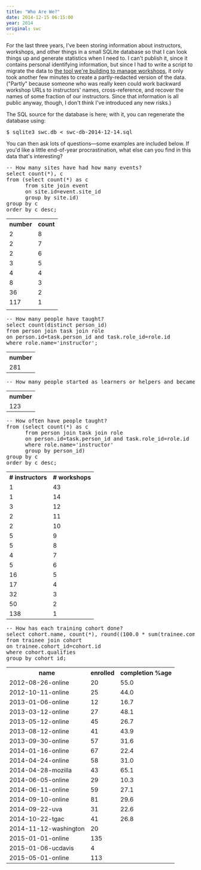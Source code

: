 ```yaml
---
title: "Who Are We?"
date: 2014-12-15 06:15:00
year: 2014
original: swc
---
```

<p>
  For the last three years,
  I've been storing information about instructors, workshops, and other things
  in a small SQLite database
  so that I can look things up and generate statistics when I need to.
  I can't publish it,
  since it contains personal identifying information,
  but since I had to write a script to migrate the data to
  <a href="{{site.github_url}}/amy">the tool we're building to manage workshops</a>,
  it only took another few minutes to create a partly-redacted version of the data.
  ("Partly" because someone who was really keen could work backward workshop URLs to instructors' names,
  cross-reference,
  and recover the names of some fraction of our instructors.
  Since that information is all public anyway,
  though,
  I don't think I've introduced any new risks.)
</p>
<p>
  The SQL source for the database is here;
  with it,
  you can regenerate the database using:
</p>
<pre>
$ sqlite3 swc.db < swc-db-2014-12-14.sql
</pre>
<p>
  You can then ask lots of questions&mdash;some examples are included below.
  If you'd like a little end-of-year procrastination,
  what else can you find in this data that's interesting?
</p>
<pre>
-- How many sites have had how many events?  
select count(*), c
from (select count(*) as c
      from site join event
      on site.id=event.site_id
      group by site.id)
group by c
order by c desc;
</pre>
<table class="table table-striped">
<TR><TH>number</TH>
<TH>count</TH>
</TR>
<TR><TD>2</TD>
<TD>8</TD>
</TR>
<TR><TD>2</TD>
<TD>7</TD>
</TR>
<TR><TD>2</TD>
<TD>6</TD>
</TR>
<TR><TD>3</TD>
<TD>5</TD>
</TR>
<TR><TD>4</TD>
<TD>4</TD>
</TR>
<TR><TD>8</TD>
<TD>3</TD>
</TR>
<TR><TD>36</TD>
<TD>2</TD>
</TR>
<TR><TD>117</TD>
<TD>1</TD>
</TR>
<TR><TD></TD>
</TR>
</table>
<pre>
-- How many people have taught?
select count(distinct person_id)
from person join task join role
on person.id=task.person_id and task.role_id=role.id
where role.name='instructor';
</pre>
<table class="table table-striped">
<TR><TH>number</TH>
</TR>
<TR><TD>281</TD>
</TR>
</table>
<pre>
-- How many people started as learners or helpers and became instructors?
</pre>
<table class="table table-striped">
<TR><TH>number</TH>
</TR>
<TR><TD>123</TD>
</TR>
</table>
<pre>
-- How often have people taught?
from (select count(*) as c
      from person join task join role
      on person.id=task.person_id and task.role_id=role.id
      where role.name='instructor'
      group by person_id)
group by c
order by c desc;
</pre>
<table class="table table-striped">
<TR><TH># instructors</TH>
<TH># workshops</TH>
</TR>
<TR><TD>1</TD>
<TD>43</TD>
</TR>
<TR><TD>1</TD>
<TD>14</TD>
</TR>
<TR><TD>3</TD>
<TD>12</TD>
</TR>
<TR><TD>2</TD>
<TD>11</TD>
</TR>
<TR><TD>2</TD>
<TD>10</TD>
</TR>
<TR><TD>5</TD>
<TD>9</TD>
</TR>
<TR><TD>5</TD>
<TD>8</TD>
</TR>
<TR><TD>4</TD>
<TD>7</TD>
</TR>
<TR><TD>5</TD>
<TD>6</TD>
</TR>
<TR><TD>16</TD>
<TD>5</TD>
</TR>
<TR><TD>17</TD>
<TD>4</TD>
</TR>
<TR><TD>32</TD>
<TD>3</TD>
</TR>
<TR><TD>50</TD>
<TD>2</TD>
</TR>
<TR><TD>138</TD>
<TD>1</TD>
</TR>
</table>
<pre>
-- How has each training cohort done?
select cohort.name, count(*), round((100.0 * sum(trainee.complete)) / count(*), 1)
from trainee join cohort
on trainee.cohort_id=cohort.id
where cohort.qualifies
group by cohort_id;
</pre>
<table class="table table-striped">
<TR><TH>name</TH>
<TH>enrolled</TH>
<TH>completion %age</TH>
</TR>
<TR><TD>2012-08-26-online</TD>
<TD>20</TD>
<TD>55.0</TD>
</TR>
<TR><TD>2012-10-11-online</TD>
<TD>25</TD>
<TD>44.0</TD>
</TR>
<TR><TD>2013-01-06-online</TD>
<TD>12</TD>
<TD>16.7</TD>
</TR>
<TR><TD>2013-03-12-online</TD>
<TD>27</TD>
<TD>48.1</TD>
</TR>
<TR><TD>2013-05-12-online</TD>
<TD>45</TD>
<TD>26.7</TD>
</TR>
<TR><TD>2013-08-12-online</TD>
<TD>41</TD>
<TD>43.9</TD>
</TR>
<TR><TD>2013-09-30-online</TD>
<TD>57</TD>
<TD>31.6</TD>
</TR>
<TR><TD>2014-01-16-online</TD>
<TD>67</TD>
<TD>22.4</TD>
</TR>
<TR><TD>2014-04-24-online</TD>
<TD>58</TD>
<TD>31.0</TD>
</TR>
<TR><TD>2014-04-28-mozilla</TD>
<TD>43</TD>
<TD>65.1</TD>
</TR>
<TR><TD>2014-06-05-online</TD>
<TD>29</TD>
<TD>10.3</TD>
</TR>
<TR><TD>2014-06-11-online</TD>
<TD>59</TD>
<TD>27.1</TD>
</TR>
<TR><TD>2014-09-10-online</TD>
<TD>81</TD>
<TD>29.6</TD>
</TR>
<TR><TD>2014-09-22-uva</TD>
<TD>31</TD>
<TD>22.6</TD>
</TR>
<TR><TD>2014-10-22-tgac</TD>
<TD>41</TD>
<TD>26.8</TD>
</TR>
<TR><TD>2014-11-12-washington</TD>
<TD>20</TD>
<TD></TD>
</TR>
<TR><TD>2015-01-01-online</TD>
<TD>135</TD>
<TD></TD>
</TR>
<TR><TD>2015-01-06-ucdavis</TD>
<TD>4</TD>
<TD></TD>
</TR>
<TR><TD>2015-05-01-online</TD>
<TD>113</TD>
<TD></TD>
</TR>
</table>
